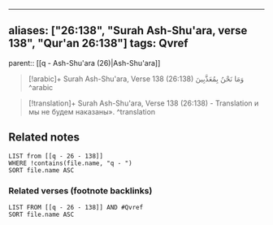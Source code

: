 
---
aliases: ["26:138", "Surah Ash-Shu'ara, verse 138", "Qur'an 26:138"]
tags: Qvref
---

parent:: [[q - Ash-Shu'ara (26)|Ash-Shu'ara]]

> [!arabic]+ Surah Ash-Shu'ara, Verse 138 (26:138)
> <span class="quran-arabic">وَمَا نَحْنُ بِمُعَذَّبِينَ</span>
^arabic

> [!translation]+ Surah Ash-Shu'ara, Verse 138 (26:138) - Translation
> и мы не будем наказаны».
^translation



## Related notes
```dataview
LIST from [[q - 26 - 138]]
WHERE !contains(file.name, "q - ")
SORT file.name ASC
```

### Related verses (footnote backlinks)
```dataview
LIST FROM [[q - 26 - 138]] AND #Qvref
SORT file.name ASC
```

